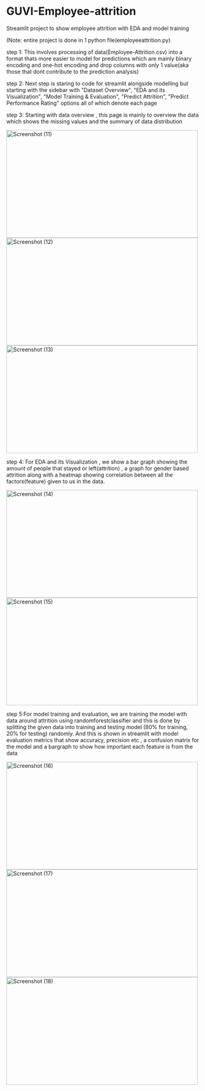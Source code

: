 # GUVI-Employee-attrition

Streamlit project to show employee attrition with EDA and model training 

(Note: entire project is done in 1 python file(employeeattrition.py)

step 1: This involves processing of data(Employee-Attrition.csv) into a format thats more easier to model for predictions which are mainly binary encoding and one-hot encoding and drop columns with only 1 value(aka those that dont contribute to the prediction analysis)

step 2: Next step is staring to code for streamlit alongside modelling but starting with the sidebar with "Dataset Overview", "EDA and its Visualization", "Model Training & Evaluation", "Predict Attrition", "Predict Performance Rating" options all of which denote each page 

step 3: Starting with data overview , this page is mainly to overview the data which shows the missing values and the summary of data distribution 

<img width="500" height="281" alt="Screenshot (11)" src="https://github.com/user-attachments/assets/743d9758-ff87-44a8-98eb-667d6eb23893" />
<img width="500" height="281" alt="Screenshot (12)" src="https://github.com/user-attachments/assets/931307e1-5569-49e7-899d-7810829e5311" />
<img width="500" height="281" alt="Screenshot (13)" src="https://github.com/user-attachments/assets/239076b0-c5fe-44e2-94d9-a631ed234b90" />

step 4: For EDA and its Visualization , we show a bar graph showing the amount of people that stayed or left(attrition) , a graph for gender based attrition along with a heatmap showing correlation between all the factors(feature) given to us in the data.

<img width="500" height="281" alt="Screenshot (14)" src="https://github.com/user-attachments/assets/ad15271a-8386-40dd-86d7-273499ef762d" />  
<img width="500" height="281" alt="Screenshot (15)" src="https://github.com/user-attachments/assets/1cc13813-649b-4a41-9bd0-f0c5d2f3bd7e" />

step 5:For model training and evaluation, we are training the model with data around attrition using randomforestclassifier and this is done by splitting the given data into training and testing model (80% for training, 20% for testing) randomly. And this is shown in streamlit with model evaluation metrics that show accuracy, precision etc , a confusion matrix for the model and a bargraph to show how important each feature is from the data 

<img width="500" height="281" alt="Screenshot (16)" src="https://github.com/user-attachments/assets/7138e917-247b-436f-81e2-25bce9bac3a0" />
<img width="500" height="281" alt="Screenshot (17)" src="https://github.com/user-attachments/assets/3324b6f6-af70-4859-8bab-565fff37d912" />
<img width="500" height="281" alt="Screenshot (18)" src="https://github.com/user-attachments/assets/cef17560-2a82-475a-a87a-9ba2801b4e33" />


